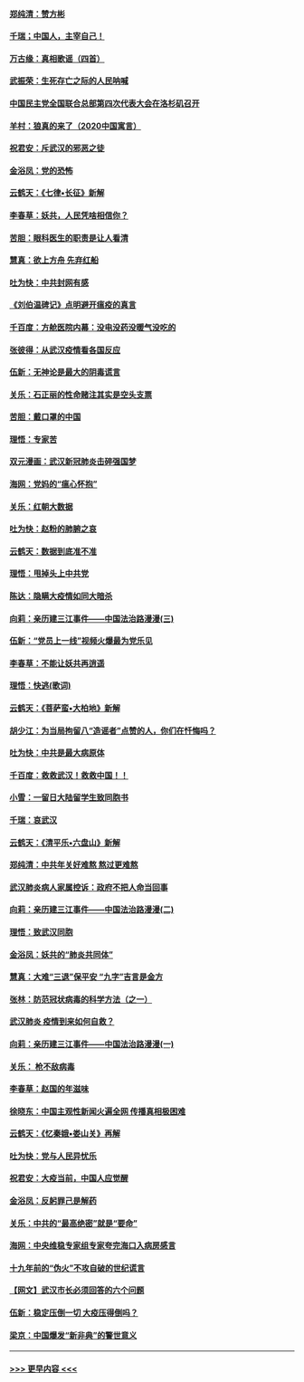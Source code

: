 #### [郑纯清：赞方彬](../pages/nsc993/n11856803.md?t=02101002) 
#### [千瑞；中国人，主宰自己！](../pages/nsc993/n11856793.md?t=02101002) 
#### [万古缘：真相歌谣（四首）](../pages/nsc993/n11856263.md?t=02101002) 
#### [武振荣：生死存亡之际的人民呐喊](../pages/nsc993/n11856256.md?t=02101002) 
#### [中国民主党全国联合总部第四次代表大会在洛杉矶召开](../pages/nsc993/n11856344.md?t=02101002) 
#### [羊村：狼真的来了（2020中国寓言）](../pages/nsc993/n11856229.md?t=02101002) 
#### [祝君安：斥武汉的邪恶之徒](../pages/nsc993/n11855861.md?t=02101002) 
#### [金浴凤：党的恐怖](../pages/nsc993/n11855849.md?t=02101002) 
#### [云鹤天：《七律▪长征》新解](../pages/nsc993/n11855479.md?t=02101002) 
#### [李春草：妖共，人民凭啥相信你？](../pages/nsc993/n11855196.md?t=02101002) 
#### [苦胆：眼科医生的职责是让人看清](../pages/nsc993/n11853840.md?t=02101002) 
#### [慧真：欲上方舟 先弃红船](../pages/nsc993/n11853483.md?t=02101002) 
#### [吐为快：中共封网有感](../pages/nsc993/n11852575.md?t=02101002) 
#### [《刘伯温碑记》点明避开瘟疫的真言](../pages/nsc993/n11852128.md?t=02101002) 
#### [千百度：方舱医院内幕：没电没药没暖气没吃的](../pages/nsc993/n11850211.md?t=02101002) 
#### [张彼得：从武汉疫情看各国反应](../pages/nsc993/n11850102.md?t=02101002) 
#### [伍新：无神论是最大的阴毒谎言](../pages/nsc993/n11846129.md?t=02101002) 
#### [关乐：石正丽的性命赌注其实是空头支票](../pages/nsc993/n11846109.md?t=02101002) 
#### [苦胆：戴口罩的中国](../pages/nsc993/n11845576.md?t=02101002) 
#### [理悟：专家苦](../pages/nsc993/n11845564.md?t=02101002) 
#### [双元漫画：武汉新冠肺炎击碎强国梦](../pages/nsc993/n11843320.md?t=02101002) 
#### [海网：党妈的“瘟心怀抱”](../pages/nsc993/n11840740.md?t=02101002) 
#### [关乐：红朝大数据](../pages/nsc993/n11840675.md?t=02101002) 
#### [吐为快：赵粉的肺腑之哀](../pages/nsc993/n11840618.md?t=02101002) 
#### [云鹤天：数据到底准不准](../pages/nsc993/n11840325.md?t=02101002) 
#### [理悟：甩掉头上中共党](../pages/nsc993/n11838826.md?t=02101002) 
#### [陈达：隐瞒大疫情如同大暗杀](../pages/nsc993/n11838771.md?t=02101002) 
#### [向莉：亲历建三江事件——中国法治路漫漫(三)](../pages/nsc993/n11831825.md?t=02101002) 
#### [伍新：“党员上一线”视频火爆最为党乐见](../pages/nsc993/n11838200.md?t=02101002) 
#### [李春草：不能让妖共再逍遥](../pages/nsc993/n11838102.md?t=02101002) 
#### [理悟：快逃(歌词)](../pages/nsc993/n11838083.md?t=02101002) 
#### [云鹤天：《菩萨蛮▪大柏地》新解](../pages/nsc993/n11838059.md?t=02101002) 
#### [胡少江：为当局拘留八“造谣者”点赞的人，你们在忏悔吗？](../pages/nsc993/n11836801.md?t=02101002) 
#### [吐为快：中共是最大病原体](../pages/nsc993/n11836748.md?t=02101002) 
#### [千百度：救救武汉！救救中国！！](../pages/nsc993/n11836145.md?t=02101002) 
#### [小雪：一留日大陆留学生致同胞书](../pages/nsc993/n11834624.md?t=02101002) 
#### [千瑞：哀武汉](../pages/nsc993/n11833647.md?t=02101002) 
#### [云鹤天：《清平乐▪六盘山》新解](../pages/nsc993/n11833611.md?t=02101002) 
#### [郑纯清：中共年关好难熬 熬过更难熬](../pages/nsc993/n11833489.md?t=02101002) 
#### [武汉肺炎病人家属控诉：政府不把人命当回事](../pages/nsc993/n11833205.md?t=02101002) 
#### [向莉：亲历建三江事件——中国法治路漫漫(二)](../pages/nsc993/n11829102.md?t=02101002) 
#### [理悟：致武汉同胞](../pages/nsc993/n11831522.md?t=02101002) 
#### [金浴凤：妖共的“肺炎共同体”](../pages/nsc993/n11829448.md?t=02101002) 
#### [慧真：大难“三退”保平安 “九字”吉言是金方](../pages/nsc993/n11829501.md?t=02101002) 
#### [张林：防范冠状病毒的科学方法（之一）](../pages/nsc993/n11828618.md?t=02101002) 
#### [武汉肺炎 疫情到来如何自救？](../pages/nsc993/n11827632.md?t=02101002) 
#### [向莉：亲历建三江事件——中国法治路漫漫(一)](../pages/nsc993/n11827190.md?t=02101002) 
#### [关乐： 枪不敌病毒](../pages/nsc993/n11826746.md?t=02101002) 
#### [李春草：赵国的年滋味](../pages/nsc993/n11826321.md?t=02101002) 
#### [徐晓东：中国主观性新闻火遍全网 传播真相极困难](../pages/nsc993/n11826508.md?t=02101002) 
#### [云鹤天：《忆秦娥▪娄山关》再解](../pages/nsc993/n11824682.md?t=02101002) 
#### [吐为快：党与人民异忧乐](../pages/nsc993/n11824660.md?t=02101002) 
#### [祝君安：大疫当前，中国人应觉醒](../pages/nsc993/n11821946.md?t=02101002) 
#### [金浴凤：反躬罪己是解药](../pages/nsc993/n11820280.md?t=02101002) 
#### [关乐：中共的“最高绝密”就是“要命”](../pages/nsc993/n11816946.md?t=02101002) 
#### [海网：中央维稳专家组专家夸完海口入病房感言](../pages/nsc993/n11815138.md?t=02101002) 
#### [十九年前的“伪火”不攻自破的世纪谎言](../pages/nsc993/n11813238.md?t=02101002) 
#### [【网文】武汉市长必须回答的六个问题](../pages/nsc993/n11813848.md?t=02101002) 
#### [伍新：稳定压倒一切 大疫压得倒吗？](../pages/nsc993/n11812634.md?t=02101002) 
#### [梁京：中国爆发“新非典”的警世意义](../pages/nsc993/n11812554.md?t=02101002) 

----
#### [ >>> 更早内容 <<< ](../indexes/nsc993-earlier.md)
